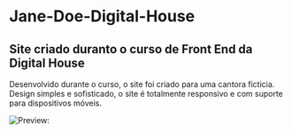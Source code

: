 # Jane-Doe-Digital-House
## Site criado duranto o curso de Front End da Digital House

Desenvolvido durante o curso, o site foi criado para uma cantora ficticia. 
Design simples e sofisticado, o site é totalmente responsivo e com suporte para dispositivos móveis.

![Preview:](gif/jane-doe.gif)
